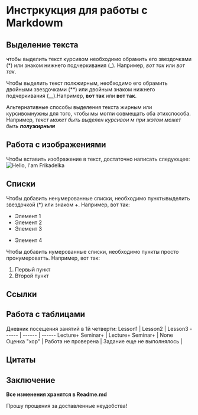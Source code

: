 # Инстркукция для работы с Markdowm

## Выделение текста

чтобы выделить текст курсивом необходимо обрамить его звездочками (*) или знаком нижнего подчеркивания (_). Например, *вот так* или _вот так_.

Чтобы выделить текст полкжирным, необходимо его обрамить двойными звездочками (**) или двойным знаком нижнего подчеркивания (__).Например, **вот так** или __вот так__.

Альтернативные способы выделения текста жирным или курсивомнужны для того, чтобы мы могли совмещать оба этихспособа. Например, _текст может быть выделен курсивои м при жэтом может быть **полужирным**_


## Работа с изображениями

Чтобы вставить изображение в текст, достаточно написать следующее: 
![Hello, I'am Frikadelka](Cat.jpg)

## Списки

Чтобы добавить ненумерованные списки,  необходимо пунктывыделить звездочкой (*) или знаком +.
Например, вот так:
* Элемент 1
* Элемент 2
* Элемент 3
+ Элемент 4

Чтобы добавить нумерованные списки, необходимо пункты просто пронумероватть.
Например, вот так:
1. Первый пункт
2. Второй пункт

## Ссылки

## Работа с таблицами

Дневник посещения занятий в 1й четверти:
Lesson1  | Lesson2 | Lesson3
------ | ------ | ------
Lecture+ Seminar+   | Lecture+ Seminar+     | None 
Оценка "хор" | Работа не проверена | Задание еще не выполнялось | 


## Цитаты

## Заключение

**Все изменения хранятся в Readme.md**

Прошу прощения за доставленные неудобства!